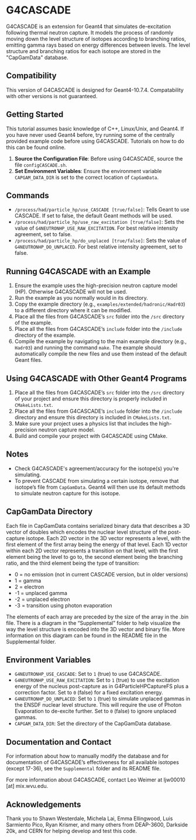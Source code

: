 # G4CASCADE

G4CASCADE is an extension for Geant4 that simulates de-excitation following thermal neutron capture. It models the process of randomly moving down the level structure of isotopes according to branching ratios, emitting gamma rays based on energy differences between levels. The level structure and branching ratios for each isotope are stored in the "CapGamData" database.

## Compatibility

This version of G4CASCADE is designed for Geant4-10.7.4. Compatability with other versions is not guaranteed.

## Getting Started

This tutorial assumes basic knowledge of C++, Linux/Unix, and Geant4. If you have never used Geant4 before, try running some of the centrally provided example code before using G4CASCADE. Tutorials on how to do this can be found online.

1. **Source the Configuration File**: Before using G4CASCADE, source the file `configCASCADE.sh`.
2. **Set Environment Variables**: Ensure the environment variable `CAPGAM_DATA_DIR` is set to the correct location of `CapGamData`.

## Commands

- `/process/had/particle_hp/use_CASCADE [true/false]`: Tells Geant to use CASCADE. If set to false, the default Geant methods will be used.
- `/process/had/particle_hp/use_raw_excitation [true/false]`: Sets the value of `G4NEUTRONHP_USE_RAW_EXCITATION`. For best relative intensity agreement, set to false.
- `/process/had/particle_hp/do_unplaced [true/false]`: Sets the value of `G4NEUTRONHP_DO_UNPLACED`. For best relative intensity agreement, set to false.

## Running G4CASCADE with an Example

1. Ensure the example uses the high-precision neutron capture model (HP). Otherwise G4CASCADE will not be used.
2. Run the example as you normally would in its directory.
3. Copy the example directory (e.g., `examples/extended/hadronic/Hadr03`) to a different directory where it can be modified.
4. Place all the files from G4CASCADE’s `src` folder into the `/src` directory of the example.
5. Place all the files from G4CASCADE’s `include` folder into the `/include` directory of the example.
6. Compile the example by navigating to the main example directory (e.g., `Hadr03`) and running the command `make`. The example should automatically compile the new files and use them instead of the default Geant files.

## Using G4CASCADE with Other Geant4 Programs

1. Place all the files from G4CASCADE’s `src` folder into the `/src` directory of your project and ensure this directory is properly included in `CMakeLists.txt`.
2. Place all the files from G4CASCADE’s `include` folder into the `/include` directory and ensure this directory is included in `CMakeLists.txt`.
3. Make sure your project uses a physics list that includes the high-precision neutron capture model.
4. Build and compile your project with G4CASCADE using CMake.

## Notes

- Check G4CASCADE's agreement/accuracy for the isotope(s) you're simulating.
- To prevent CASCADE from simulating a certain isotope, remove that isotope’s file from `CapGamData`. Geant4 will then use its default methods to simulate neutron capture for this isotope.

## CapGamData Directory

Each file in CapGamData contains serialized binary data that describes a 3D vector of doubles which encodes the nuclear level structure of the post-capture isotope. Each 2D vector in the 3D vector represents a level, with the first element of the first array being the energy of that level. Each 1D vector within each 2D vector represents a transition on that level, with the first element being the level to go to, the second element being the branching ratio, and the third element being the type of transition:

 - 0 = no emission (not in current CASCADE version, but in older versions)
 - 1 = gamma
 - 2 = electron
 - -1 = unplaced gamma
 - -2 = unplaced electron
 - -3 = transition using photon evaporation

The elements of each array are preceded by the size of the array in the .bin file. There is a diagram in the “Supplemental” folder to help visualize the way the level structure is encoded into the 3D vector and binary file. More information on this diagram can be found in the README file in the Supplemental folder.

## Environment Variables

- `G4NEUTRONHP_USE_CASCADE`: Set to `1` (true) to use G4CASCADE.
- `G4NEUTRONHP_USE_RAW_EXCITATION`: Set to `1` (true) to use the excitation energy of the nucleus post-capture as in G4ParticleHPCaptureFS plus a correction factor. Set to `0` (false) for a fixed excitation energy.
- `G4NEUTRONHP_DO_UNPLACED`: Set to `1` (true) to simulate unplaced gammas in the ENSDF nuclear level structure. This will require the use of Photon Evaporation to de-excite further. Set to `0` (false) to ignore unplaced gammas.
- `CAPGAM_DATA_DIR`: Set the directory of the CapGamData database.

## Documentation and Contact

For information about how to manually modify the database and for documentation of G4CASCADE’s effectiveness for all available isotopes (except 17-36), see the `Supplemental` folder and its README file.

For more information about G4CASCADE, contact Leo Weimer at ljw00010 [at] mix.wvu.edu.

## Acknowledgements

Thank you to Shawn Westerdale, Michela Lai, Emma Ellingwood, Luis Sarmiento Pico, Ryan Krismer, and many others from DEAP-3600, Darkside 20k, and CERN for helping develop and test this code.
